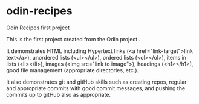 # odin-recipes
Odin Recipes first project

This is the first project created from the Odin project .

It demonstrates HTML including Hypertext links (\<a href="link-target"\>link text\</a\>), unordered lists (\<ul\>\</ul\>), ordered lists (\<ol\>\</ol\>), items in lists (\<li\>\</li\>), images (\<img src="link to image"\>), headings (\<h1\>\</h1\>), good file management (appropriate directories, etc.).

It also demonstrates git and gitHub skills such as creating repos, regular and appropriate commits with good commit messages, and pushing the commits up to gitHub also as appropriate.
